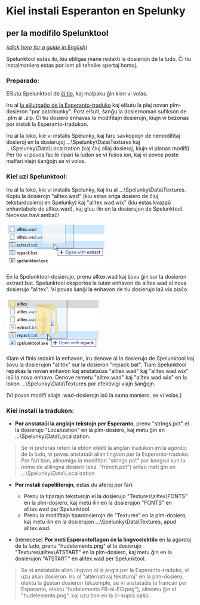 # Kiel instali Esperanton en Spelunky
## per la modifilo Spelunktool

[*(click here for a guide in English)*](howtoinstall-spelunktool.md)

Spelunktool estas ilo, kiu ebligas mane redakti la dosierojn de la ludo. Ĉi tiu instalmaniero estas por iom pli teĥnike spertaj homoj.

### Preparado:

Elŝutu Spelunktool de [ĉi tie](http://www.tzarsectus.com/tools/spelunktool.rar), kaj malpaku ĝin kien vi volas.

Iru al [la elŝutpaĝo de la Esperanto-traduko](https://github.com/Rajzin/Spelunky-Esperanto-traduko/releases/) kaj elŝutu la plej novan plm-dosieron "por patchlunky". Post elŝuti, ŝanĝu la dosiernoman sufikson de .plm al .zip. Ĉi tiu dosiero enhavas la modifitajn dosierojn, kiujn vi bezonas por instali la Esperanto-tradukon.

Iru al la loko, kie vi instalis Spelunky, kaj faru savkopiojn de nemodifitaj dosieroj en la dosierujoj ...\Spelunky\Data\Textures kaj ...\Spelunky\Data\Localization (kaj ĉiuj aliaj dosieroj, kiujn vi planas modifi). Per tio vi povos facile ripari la ludon se vi fuŝos ion, kaj vi povos poste malfari viajn ŝanĝojn se vi volos.

### Kiel uzi Spelunktool:

Iru al la loko, kie vi instalis Spelunky, kaj iru al ...\Spelunky\Data\Textures. Kopiu la dosierojn "alltex.wad" (kiu estas ariga dosiero de ĉiuj teksturdosieroj en Spelunky) kaj "alltex.wad.wix" (kiu estas kvazaŭ enhavtabelo de alltex.wad), kaj gluu ilin en la dosierujon de Spelunktool. Necesas havi ambaŭ!

![](ekrankopio-st-extract.png)

En la Spelunktool-dosierujo, prenu alltex.wad kaj ŝovu ĝin sur la dosieron extract.bat. Spelunktool eksportos la tutan enhavon de alltex.wad al nova dosierujo "alltex". Vi povas ŝanĝi la enhavon de tiu dosierujo laŭ via plaĉo.

![](ekrankopio-st-repack.png)

Kiam vi finis redakti la enhavon, iru denove al la dosierujo de Spelunktool kaj ŝovu la dosierujon "alltex" sur la dosieron "repack.bat". Tiam Spelunktool repakas la novan enhavon kaj anstataŭas "alltex.wad" kaj "alltex.wad.wix" laŭ la nova enhavo. Denove remetu "alltex.wad" kaj "alltex.wad.wix" en la lokon ...\Spelunky\Data\Textures por efektivigi viajn ŝanĝojn.

(Vi povas modifi aliajn .wad-dosierojn laŭ la sama maniero, se vi volas.)

### Kiel instali la tradukon:

- **Por anstataŭi la anglajn tekstojn per Esperanto**, prenu "strings.pct" el la dosierujo "Localization" en la plm-dosiero, kaj metu ĝin en ...\Spelunky\Data\Localization.

> Se vi preferas reteni la eblon elekti la anglan tradukon en la agordoj de la ludo, vi povas anstataŭi alian lingvon per la Esperanto-traduko. Por fari tion, alinomigu la modifitan "strings.pct" por kongrui kun la nomo de alilingva dosiero (ekz. "french.pct") antaŭ meti ĝin en ...\Spelunky\Data\Localization

- **Por instali ĉapelliterojn**, estas du aferoj por fari:
  - Prenu la tiparajn teksturojn el la dosierujo "Textures\alltex\FONTS" en la plm-dosiero, kaj metu ilin en la dosierujon "FONTS" en alltex.wad per Spelunktool.
  - Prenu la modifitajn tipardosierojn de "Textures" en la plm-dosiero, kaj metu ilin en la dosierujon ...\Spelunky\Data\Textures, apud alltex.wad.

- (nenecese) **Por meti Esperantoflagon ĉe la lingvoelektilo** en la agordoj de la ludo, prenu "hudelements.png" el la dosierujo "Textures\alltex\ATSTART" en la plm-dosiero, kaj metu ĝin en la dosierujon "ATSTART" en alltex.wad per Spelunktool.

> Se vi anstataŭis alian lingvon ol la angla per la Esperanto-traduko, vi uzu alian dosieron. Iru al "alternativaj teksturoj" en la plm-dosiero, elektu la ĝustan dosieron (ekzemple, se vi anstataŭis la francan per Esperanto, elektu "hudelements FR-al-EO.png"), alinomu ĝin al "hudelements.png", kaj uzu tion en la ĉi-supra paŝo.

